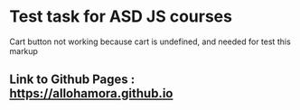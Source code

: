 # Test task for ASD JS courses
Cart button not working because cart is undefined, and needed for test this markup
## Link to Github Pages : https://allohamora.github.io